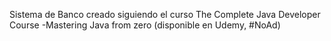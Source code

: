 Sistema de Banco creado siguiendo el curso The Complete Java Developer Course -Mastering Java from zero (disponible en Udemy, #NoAd)
